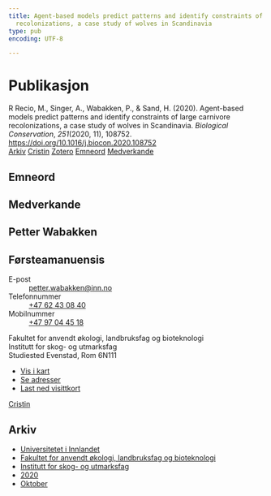 ```yaml
---
title: Agent-based models predict patterns and identify constraints of large carnivore
  recolonizations, a case study of wolves in Scandinavia
type: pub
encoding: UTF-8

---
```

<h1>Publikasjon</h1>
<article id="csl-bib-container-KJUFKJHY" class="csl-bib-container">
  <div class="csl-bib-body"> <div class="csl-entry">R Recio, M., Singer, A., Wabakken, P., &#38; Sand, H. (2020). Agent-based models predict patterns and identify constraints of large carnivore recolonizations, a case study of wolves in Scandinavia. <i>Biological Conservation</i>, <i>251</i>(2020, 11), 108752. <a href="https://doi.org/10.1016/j.biocon.2020.108752">https://doi.org/10.1016/j.biocon.2020.108752</a></div> </div>
  <div class="csl-bib-buttons">
    <a href="#taxonomy-article-KJUFKJHY" alt="archive" class="csl-bib-button">Arkiv</a>
    <a href="https://app.cristin.no/results/show.jsf?id=1839345" alt="Cristin" class="csl-bib-button">Cristin</a>
    <a href="http://zotero.org/groups/5881554/items/KJUFKJHY" alt="Zotero" class="csl-bib-button">Zotero</a>
    <a href="#keywords-article-KJUFKJHY" alt="keywords" class="csl-bib-button">Emneord</a>
    <a href="#contributors-article-KJUFKJHY" alt="contributors" class="csl-bib-button">Medverkande</a>
  </div>
  <div id="csl-bib-meta-container-KJUFKJHY"></div>
</article>
<div id="csl-bib-meta-KJUFKJHY" class="csl-bib-meta">
  <article id="keywords-article-KJUFKJHY" class="keywords-article">
    <h1>Emneord</h1>
    
  </article>
  <article id="contributors-article-KJUFKJHY" class="contributors-article">
    <h1>Medverkande</h1>
    <div class="personas"> <div class="vrtx-hinn-person-card"> <div class="photo"> <i class="lar la-user-circle missing-person"></i> </div> <div class="info"> <hgroup><h1>Petter Wabakken</h1> <h2>Førsteamanuensis</h2> </hgroup><dl> <dt>E-post</dt> <dd> <a href="mailto:petter.wabakken@inn.no">petter.wabakken@inn.no</a> </dd> <dt>Telefonnummer</dt> <dd><a href="tel:+4762430840"> +47 62 43 08 40 </a></dd> <dt>Mobilnummer</dt> <dd><a href="tel:+4797044518"> +47 97 04 45 18 </a></dd> </dl> <p> Fakultet for anvendt økologi, landbruksfag og bioteknologi<br> Institutt for skog- og utmarksfag<br> Studiested Evenstad, Rom 6N111 </p> <ul class="vrtx-hinn-links"> <li><a href="https://www.google.com/maps?q=61.42516,11.07813">Vis i kart</a></li> <li><a href="https://www.inn.no/finn-en-ansatt/petter-wabakken.html#vrtx-hinn-addresses">Se adresser</a></li> <li><a href="https://www.inn.no/finn-en-ansatt/petter-wabakken.html?vrtx=vcf">Last ned visittkort</a></li> </ul> </div> </div> <a href="https://app.cristin.no/persons/show.jsf?id=328337" alt="Cristin URL" class="personas-cristin">Cristin</a> </div>
  </article>
  <article id="taxonomy-article-KJUFKJHY" class="taxonomy-article">
    <h1>Arkiv</h1>
    <ul>
      <li><a href="{{< params subfolder >}}nn/archive/?key=3DCRN523">Universitetet i Innlandet</a></li>
      <li><a href="{{< params subfolder >}}nn/archive/?key=T77LXH6D">Fakultet for anvendt økologi, landbruksfag og bioteknologi</a></li>
      <li><a href="{{< params subfolder >}}nn/archive/?key=7TRARPE3">Institutt for skog- og utmarksfag</a></li>
      <li><a href="{{< params subfolder >}}nn/archive/?key=7DUBQ66V">2020</a></li>
      <li><a href="{{< params subfolder >}}nn/archive/?key=7HM6N7MQ">Oktober</a></li>
    </ul>
  </article>
</div>
